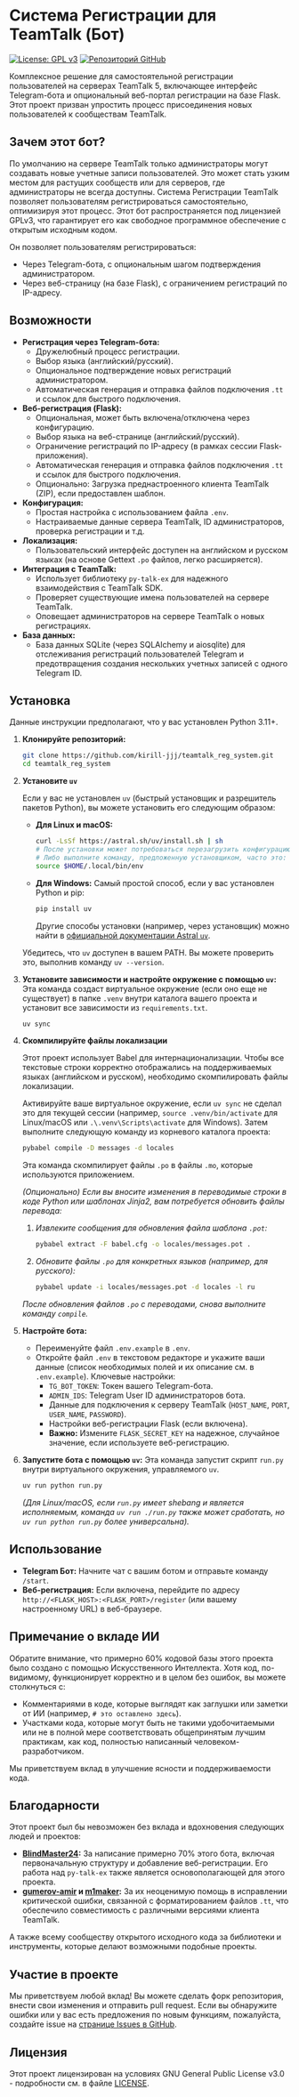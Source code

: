 # Система Регистрации для TeamTalk (Бот)

[![License: GPL v3](https://img.shields.io/badge/License-GPLv3-blue.svg)](https://www.gnu.org/licenses/gpl-3.0)
[![Репозиторий GitHub](https://img.shields.io/badge/GitHub-Repo-blue.svg)](https://github.com/kirill-jjj/teamtalk_reg_system)

Комплексное решение для самостоятельной регистрации пользователей на серверах TeamTalk 5, включающее интерфейс Telegram-бота и опциональный веб-портал регистрации на базе Flask. Этот проект призван упростить процесс присоединения новых пользователей к сообществам TeamTalk.

## Зачем этот бот?

По умолчанию на сервере TeamTalk только администраторы могут создавать новые учетные записи пользователей. Это может стать узким местом для растущих сообществ или для серверов, где администраторы не всегда доступны. Система Регистрации TeamTalk позволяет пользователям регистрироваться самостоятельно, оптимизируя этот процесс. Этот бот распространяется под лицензией GPLv3, что гарантирует его как свободное программное обеспечение с открытым исходным кодом.

Он позволяет пользователям регистрироваться:
*   Через Telegram-бота, с опциональным шагом подтверждения администратором.
*   Через веб-страницу (на базе Flask), с ограничением регистраций по IP-адресу.

## Возможности

*   **Регистрация через Telegram-бота:**
    *   Дружелюбный процесс регистрации.
    *   Выбор языка (английский/русский).
    *   Опциональное подтверждение новых регистраций администратором.
    *   Автоматическая генерация и отправка файлов подключения `.tt` и ссылок для быстрого подключения.
*   **Веб-регистрация (Flask):**
    *   Опциональная, может быть включена/отключена через конфигурацию.
    *   Выбор языка на веб-странице (английский/русский).
    *   Ограничение регистраций по IP-адресу (в рамках сессии Flask-приложения).
    *   Автоматическая генерация и отправка файлов подключения `.tt` и ссылок для быстрого подключения.
    *   Опционально: Загрузка преднастроенного клиента TeamTalk (ZIP), если предоставлен шаблон.
*   **Конфигурация:**
    *   Простая настройка с использованием файла `.env`.
    *   Настраиваемые данные сервера TeamTalk, ID администраторов, проверка регистрации и т.д.
*   **Локализация:**
    *   Пользовательский интерфейс доступен на английском и русском языках (на основе Gettext `.po` файлов, легко расширяется).
*   **Интеграция с TeamTalk:**
    *   Использует библиотеку `py-talk-ex` для надежного взаимодействия с TeamTalk SDK.
    *   Проверяет существующие имена пользователей на сервере TeamTalk.
    *   Оповещает администраторов на сервере TeamTalk о новых регистрациях.
*   **База данных:**
    *   База данных SQLite (через SQLAlchemy и aiosqlite) для отслеживания регистраций пользователей Telegram и предотвращения создания нескольких учетных записей с одного Telegram ID.

## Установка

Данные инструкции предполагают, что у вас установлен Python 3.11+.

1.  **Клонируйте репозиторий:**
    ```bash
    git clone https://github.com/kirill-jjj/teamtalk_reg_system.git
    cd teamtalk_reg_system
    ```

2.  **Установите `uv`**

    Если у вас не установлен `uv` (быстрый установщик и разрешитель пакетов Python), вы можете установить его следующим образом:

    *   **Для Linux и macOS:**
        ```bash
        curl -LsSf https://astral.sh/uv/install.sh | sh
        # После установки может потребоваться перезагрузить конфигурацию оболочки или открыть новый терминал.
        # Либо выполните команду, предложенную установщиком, часто это:
        source $HOME/.local/bin/env
        ```
    *   **Для Windows:**
        Самый простой способ, если у вас установлен Python и pip:
        ```bash
        pip install uv
        ```
        Другие способы установки (например, через установщик) можно найти в [официальной документации Astral `uv`](https://astral.sh/uv).

    Убедитесь, что `uv` доступен в вашем PATH. Вы можете проверить это, выполнив команду `uv --version`.

3.  **Установите зависимости и настройте окружение с помощью `uv`:**
    Эта команда создаст виртуальное окружение (если оно еще не существует) в папке `.venv` внутри каталога вашего проекта и установит все зависимости из `requirements.txt`.
    ```bash
    uv sync
    ```

4.  **Скомпилируйте файлы локализации**

    Этот проект использует Babel для интернационализации. Чтобы все текстовые строки корректно отображались на поддерживаемых языках (английском и русском), необходимо скомпилировать файлы локализации.

    Активируйте ваше виртуальное окружение, если `uv sync` не сделал это для текущей сессии (например, `source .venv/bin/activate` для Linux/macOS или `.\.venv\Scripts\activate` для Windows). Затем выполните следующую команду из корневого каталога проекта:
    ```bash
    pybabel compile -D messages -d locales
    ```
    Эта команда скомпилирует файлы `.po` в файлы `.mo`, которые используются приложением.

    *(Опционально) Если вы вносите изменения в переводимые строки в коде Python или шаблонах Jinja2, вам потребуется обновить файлы перевода:*
    1.  *Извлеките сообщения для обновления файла шаблона `.pot`:*
        ```bash
        pybabel extract -F babel.cfg -o locales/messages.pot .
        ```
    2.  *Обновите файлы `.po` для конкретных языков (например, для русского):*
        ```bash
        pybabel update -i locales/messages.pot -d locales -l ru
        ```
    *После обновления файлов `.po` с переводами, снова выполните команду `compile`.*

5.  **Настройте бота:**
    *   Переименуйте файл `.env.example` в `.env`.
    *   Откройте файл `.env` в текстовом редакторе и укажите ваши данные (список необходимых полей и их описание см. в `.env.example`). Ключевые настройки:
        *   `TG_BOT_TOKEN`: Токен вашего Telegram-бота.
        *   `ADMIN_IDS`: Telegram User ID администраторов бота.
        *   Данные для подключения к серверу TeamTalk (`HOST_NAME`, `PORT`, `USER_NAME`, `PASSWORD`).
        *   Настройки веб-регистрации Flask (если включена).
        *   **Важно:** Измените `FLASK_SECRET_KEY` на надежное, случайное значение, если используете веб-регистрацию.

6.  **Запустите бота с помощью `uv`:**
    Эта команда запустит скрипт `run.py` внутри виртуального окружения, управляемого `uv`.
    ```bash
    uv run python run.py
    ```
    *(Для Linux/macOS, если `run.py` имеет shebang и является исполняемым, команда `uv run ./run.py` также может сработать, но `uv run python run.py` более универсальна).*

## Использование

*   **Telegram Бот:** Начните чат с вашим ботом и отправьте команду `/start`.
*   **Веб-регистрация:** Если включена, перейдите по адресу `http://<FLASK_HOST>:<FLASK_PORT>/register` (или вашему настроенному URL) в веб-браузере.

## Примечание о вкладе ИИ

Обратите внимание, что примерно 60% кодовой базы этого проекта было создано с помощью Искусственного Интеллекта. Хотя код, по-видимому, функционирует корректно и в целом без ошибок, вы можете столкнуться с:

*   Комментариями в коде, которые выглядят как заглушки или заметки от ИИ (например, `# это оставлено здесь`).
*   Участками кода, которые могут быть не такими удобочитаемыми или не в полной мере соответствовать общепринятым лучшим практикам, как код, полностью написанный человеком-разработчиком.

Мы приветствуем вклад в улучшение ясности и поддерживаемости кода.

## Благодарности

Этот проект был бы невозможен без вклада и вдохновения следующих людей и проектов:

*   **[BlindMaster24](https://github.com/BlindMaster24):** За написание примерно 70% этого бота, включая первоначальную структуру и добавление веб-регистрации. Его работа над `py-talk-ex` также является основополагающей для этого проекта.
*   **[gumerov-amir](https://github.com/gumerov-amir) и [m1maker](https://github.com/m1maker):** За их неоценимую помощь в исправлении критической ошибки, связанной с форматированием файлов `.tt`, что обеспечило совместимость с различными версиями клиента TeamTalk.

А также всему сообществу открытого исходного кода за библиотеки и инструменты, которые делают возможными подобные проекты.

## Участие в проекте

Мы приветствуем любой вклад! Вы можете сделать форк репозитория, внести свои изменения и отправить pull request. Если вы обнаружите ошибки или у вас есть предложения по новым функциям, пожалуйста, создайте issue на [странице Issues в GitHub](https://github.com/kirill-jjj/teamtalk_reg_system/issues).

## Лицензия

Этот проект лицензирован на условиях GNU General Public License v3.0 - подробности см. в файле [LICENSE](LICENSE).